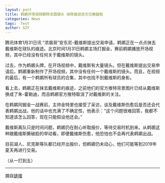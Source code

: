 ```yaml
---
layout: post
title: 鹈鹕开场视频删除浓眉镜头 抹除痕迹双方已撕破脸
categories: News
tags:  Test
author: GZY
---
```


腾讯体育1月31日讯 “浓眉哥”安东尼-戴维斯提出交易申请，鹈鹕正在一点点抹去戴维斯在球队的痕迹。北京时间1月31日鹈鹕主场打掘金，赛前鹈鹕播放开场视频，其中已经没有任何关于戴维斯的镜头。

过去，作为鹈鹕头牌，在开场视频中，戴维斯有大量镜头。但在戴维斯提出交易申请后，鹈鹕重新制作了开场视频，其中没有任何一个戴维斯的镜头。而且，在视频的最后，有一个鹈鹕所有球员的合集，其中也找不到戴维斯的身影。

看上去，鹈鹕正在抹去戴维斯的痕迹，之前他们的官方推特背景图片已经从戴维斯换成了朱-霍勒迪，而且鹈鹕官方推特取消了对戴维斯的关注。

在鹈鹕同掘金一战赛前，主帅金特里也接受了采访，谈及戴维斯伤愈后是否还会代表鹈鹕出战，他的话中也充满了不确定性，他表示：“这个问题很难回答，我都不知道该怎么回答，现在只能假设他还会。”

戴维斯离队只是时间问题，鹈鹕仍在耐心听取报价，等待交易时机到来。从鹈鹕这种跟戴维斯撕破脸的举动看，即便戴维斯伤愈，他恐怕也不会再代表鹈鹕出战。

目前湖人、尼克斯等队都已经开出报价，但鹈鹕仍未动心，他们可能等到2019年夏天再进行交易。

（从一打到五）

*****

摘自[链接](http://new.qq.com/cmsn/20190131/20190131005262.html)